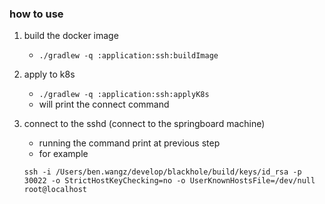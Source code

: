 ### how to use

1. build the docker image
    * ```./gradlew -q :application:ssh:buildImage```
2. apply to k8s
    * ```./gradlew -q :application:ssh:applyK8s```
    * will print the connect command
3. connect to the sshd (connect to the springboard machine)
    * running the command print at previous step
    * for example

    ```
    ssh -i /Users/ben.wangz/develop/blackhole/build/keys/id_rsa -p 30022 -o StrictHostKeyChecking=no -o UserKnownHostsFile=/dev/null root@localhost
   ```